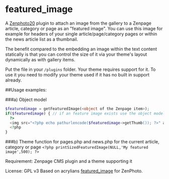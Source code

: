 featured_image
=========================================================================================
A [Zenphoto20](https://github.com/ZenPhoto20/ZenPhoto20) plugin to attach an image from the gallery to a Zenpage article, category or page as an "featured image". You can use this image for example for headers of your single article/page/category pages or within the news article list as a thumbnail. 

The benefit compared to the embedding an image within the text content statically is that you can control the size of it via your theme's layout dynamically as with gallery items.
 
 
Put the file in your `/plugins` folder. Your theme requires support for it. To use it you need to modify your theme used if it has no built in support already. 

##Usage examples:
  
###a) Object model 

```php
$featuredimage = getFeaturedImage(<object of the Zenpage item>);
if($featuredimage) { // if an feature image exists use the object model
  ?>
  <img src="<?php echo pathurlencode($featuredimage->getThumb()); ?>" alt="<?php echo  html_encode($featuredimage->getTitle()); ?>">
  <?php
}
```
  
###b) Theme function for pages.php and news.php for the current article, category or page
```<?php printSizedFeaturedImage(NULL,'My featured image',500); ?>```
   
Requirement: Zenpage CMS plugin and a theme supporting it

License: GPL v3
Based on acrylians [featured_image](https://github.com/acrylian/featured_image) for ZenPhoto.